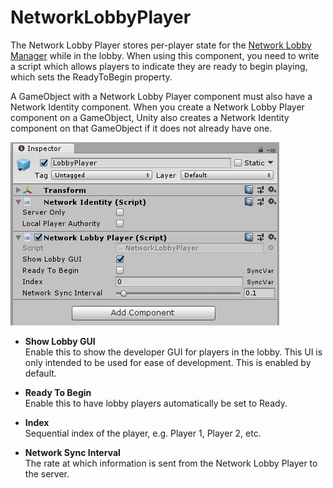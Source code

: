 # NetworkLobbyPlayer

The Network Lobby Player stores per-player state for the [Network Lobby Manager](NetworkLobbyManager) while in the lobby. When using this component, you need to write a script which allows players to indicate they are ready to begin playing, which sets the ReadyToBegin property.

A GameObject with a Network Lobby Player component must also have a Network Identity component. When you create a Network Lobby Player component on a GameObject, Unity also creates a Network Identity component on that GameObject if it does not already have one.

![Network Lobby Player](NetworkLobbyPlayer.PNG)

-   **Show Lobby GUI**  
    Enable this to show the developer GUI for players in the lobby. This UI is only intended to be used for ease of development. This is enabled by default.

-   **Ready To Begin**  
    Enable this to have lobby players automatically be set to Ready.

-   **Index**  
    Sequential index of the player, e.g. Player 1, Player 2, etc.

-   **Network Sync Interval**  
    The rate at which information is sent from the Network Lobby Player to the server.
